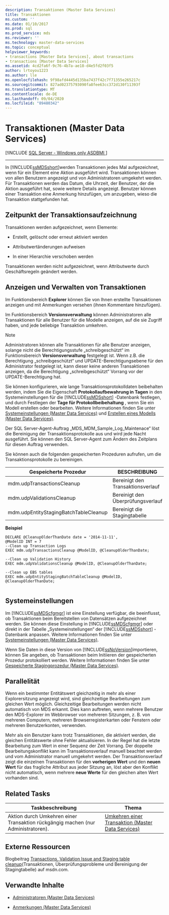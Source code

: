 ```yaml
---
description: Transaktionen (Master Data Services)
title: Transaktionen
ms.custom: ''
ms.date: 01/10/2017
ms.prod: sql
ms.prod_service: mds
ms.reviewer: ''
ms.technology: master-data-services
ms.topic: conceptual
helpviewer_keywords:
- transactions [Master Data Services], about transactions
- transactions [Master Data Services]
ms.assetid: 4cd2fa6f-9c76-4b7a-ae18-d4e5fd2f03f5
author: lrtoyou1223
ms.author: lle
ms.openlocfilehash: 9f98afd4445d135ba7437f42c7f71355e265217c
ms.sourcegitcommit: 827ad02375793090fa8fee63cc372d130f11393f
ms.translationtype: MT
ms.contentlocale: de-DE
ms.lasthandoff: 09/04/2020
ms.locfileid: "89480342"
---
```

# <a name="transactions-master-data-services"></a>Transaktionen (Master Data Services)

[!INCLUDE [SQL Server - Windows only ASDBMI  ](../includes/applies-to-version/sql-windows-only-asdbmi.md)]



--------------------------------------------------
  In [!INCLUDE[ssMDSshort](../includes/ssmdsshort-md.md)]werden Transaktionen jedes Mal aufgezeichnet, wenn für ein Element eine Aktion ausgeführt wird. Transaktionen können von allen Benutzern angezeigt und von Administratoren umgekehrt werden. Für Transaktionen werden das Datum, die Uhrzeit, der Benutzer, der die Aktion ausgeführt hat, sowie weitere Details angezeigt. Benutzer können einer Transaktion eine Anmerkung hinzufügen, um anzugeben, wieso die Transaktion stattgefunden hat.  
  
## <a name="when-transaction-are-recorded"></a>Zeitpunkt der Transaktionsaufzeichnung  
 Transaktionen werden aufgezeichnet, wenn Elemente:  
  
-   Erstellt, gelöscht oder erneut aktiviert werden  
  
-   Attributwertänderungen aufweisen  
  
-   In einer Hierarchie verschoben werden  
  
 Transaktionen werden nicht aufgezeichnet, wenn Attributwerte durch Geschäftsregeln geändert werden.  
  
## <a name="view-and-manage-transactions"></a>Anzeigen und Verwalten von Transaktionen  
 Im Funktionsbereich **Explorer** können Sie von Ihnen erstellte Transaktionen anzeigen und mit Anmerkungen versehen (ihnen Kommentare hinzufügen). 
  
 Im Funktionsbereich **Versionsverwaltung** können Administratoren alle Transaktionen für alle Benutzer für die Modelle anzeigen, auf die sie Zugriff haben, und jede beliebige Transaktion umkehren.
 
> [!NOTE]  
>  Administratoren können alle Transaktionen für alle Benutzer anzeigen, solange nicht die Berechtigungsstufe „schreibgeschützt“ im Funktionsbereich **Versionsverwaltung** festgelegt ist. Wenn z.B. die Berechtigung „schreibgeschützt“ und UPDATE-Berechtigungsebene für den Administrator festgelegt ist, kann dieser keine anderen Transaktionen anzeigen, da die Berechtigung „schreibgeschützt“ Vorrang vor der UPDATE-Berechtigung hat.
  
 Sie können konfigurieren, wie lange Transaktionsprotokolldaten beibehalten werden, indem Sie die Eigenschaft **Protokollaufbewahrung in Tagen** in den Systemeinstellungen für die [!INCLUDE[ssMDSshort](../includes/ssmdsshort-md.md)] -Datenbank festlegen, und durch Festlegen der **Tage für Protokollbeibehaltung** , wenn Sie ein Modell erstellen oder bearbeiten. Weitere Informationen finden Sie unter [Systemeinstellungen &#40;Master Data Services&#41;](../master-data-services/system-settings-master-data-services.md) und [Erstellen eines Modells &#40;Master Data Services&#41;](../master-data-services/create-a-model-master-data-services.md).  
  
 Der SQL Server-Agent-Auftrag „MDS_MDM_Sample_Log_Maintenace“ löst die Bereinigung der Transaktionsprotokolle aus und wird jede Nacht ausgeführt. Sie können den SQL Server-Agent zum Ändern des Zeitplans für diesen Auftrag verwenden.  
  
 Sie können auch die folgenden gespeicherten Prozeduren aufrufen, um die Transaktionsprotokolle zu bereinigen.  
  
|Gespeicherte Prozedur|BESCHREIBUNG|  
|----------------------|-----------------|  
|mdm.udpTransactionsCleanup|Bereinigt den Transaktionsverlauf|  
|mdm.udpValidationsCleanup|Bereinigt den Überprüfungsverlauf|  
|mdm.udpEntityStagingBatchTableCleanup|Bereinigt die Stagingtabelle|  
  
 **Beispiel**  
  
```  
DECLARE @CleanupOlderThanDate date = '2014-11-11',  
@ModelID INT = 7  
--Clean up Transaction Logs  
EXEC mdm.udpTransactionsCleanup @ModelID, @CleanupOlderThanDate;  
  
--Clean up Validation History  
EXEC mdm.udpValidationsCleanup @ModelID, @CleanupOlderThanDate;  
  
--Clean up EBS tables  
EXEC mdm.udpEntityStagingBatchTableCleanup @ModelID, @CleanupOlderThanDate;  
  
```  
  
## <a name="system-settings"></a>Systemeinstellungen  
 Im [!INCLUDE[ssMDScfgmgr](../includes/ssmdscfgmgr-md.md)] ist eine Einstellung verfügbar, die beeinflusst, ob Transaktionen beim Bereitstellen von Datensätzen aufgezeichnet werden. Sie können diese Einstellung in [!INCLUDE[ssMDScfgmgr](../includes/ssmdscfgmgr-md.md)] oder direkt in der Tabelle „Systemeinstellungen“ der [!INCLUDE[ssMDSshort](../includes/ssmdsshort-md.md)] -Datenbank anpassen. Weitere Informationen finden Sie unter [Systemeinstellungen &#40;Master Data Services&#41;](../master-data-services/system-settings-master-data-services.md).  
  
 Wenn Sie Daten in diese Version von [!INCLUDE[ssNoVersion](../includes/ssnoversion-md.md)]importieren, können Sie angeben, ob Transaktionen beim Initiieren der gespeicherten Prozedur protokolliert werden. Weitere Informationen finden Sie unter [Gespeicherte Stagingprozedur &#40;Master Data Services&#41;](../master-data-services/staging-stored-procedure-master-data-services.md).  
  
## <a name="concurrency"></a>Parallelität  
 Wenn ein bestimmter Entitätswert gleichzeitig in mehr als einer Explorersitzung angezeigt wird, sind gleichzeitige Bearbeitungen zum gleichen Wert möglich. Gleichzeitige Bearbeitungen werden nicht automatisch von MDS erkannt. Dies kann auftreten, wenn mehrere Benutzer den MDS-Explorer im Webbrowser von mehreren Sitzungen, z. B. von mehreren Computern, mehreren Browserregisterkarten oder Fenstern oder mehreren Benutzerkonten, verwenden.  
  
 Mehr als ein Benutzer kann trotz Transaktionen, die aktiviert werden, die gleichen Entitätswerte ohne Fehler aktualisieren. In der Regel hat die letzte Bearbeitung zum Wert in einer Sequenz der Zeit Vorrang. Der doppelte Bearbeitungskonflikt kann im Transaktionsverlauf manuell beachtet werden und vom Administrator manuell umgekehrt werden. Der Transaktionsverlauf zeigt die einzelnen Transaktionen für den **vorherigen Wert** und den **neuen Wert** für das fragliche Attribut aus jeder Sitzung an, löst aber den Konflikt nicht automatisch, wenn mehrere **neue Werte** für den gleichen alten Wert vorhanden sind.  
  
## <a name="related-tasks"></a>Related Tasks  
  
|Taskbeschreibung|Thema|  
|----------------------|-----------|  
|Aktion durch Umkehren einer Transaktion rückgängig machen (nur Administratoren).|[Umkehren einer Transaktion &#40;Master Data Services&#41;](../master-data-services/reverse-a-transaction-master-data-services.md)|  
  
## <a name="external-resources"></a>Externe Ressourcen  
 Blogbeitrag [Transactions, Validation Issue and Staging table cleanup](https://techcommunity.microsoft.com/t5/sql-server-integration-services/transactions-validation-issue-and-staging-table-cleanup/ba-p/388209)(Transaktionen, Überprüfungsprobleme und Bereinigung der Stagingtabelle) auf msdn.com.  
  
## <a name="related-content"></a>Verwandte Inhalte  
  
-   [Administratoren &#40;Master Data Services&#41;](../master-data-services/administrators-master-data-services.md)  
  
-   [Anmerkungen &#40;Master Data Services&#41;](../master-data-services/annotations-master-data-services.md)  
  
  
